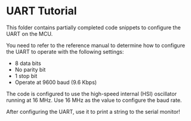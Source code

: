 # UART Tutorial

This folder contains partially completed code snippets to configure the UART on the MCU.

You need to refer to the reference manual to determine how to configure the UART to operate with the following settings:
* 8 data bits
* No parity bit
* 1 stop bit
* Operate at 9600 baud (9.6 Kbps)

The code is configured to use the high-speed internal (HSI) oscillator running at 16 MHz.
Use 16 MHz as the value to configure the baud rate.

After configuring the UART, use it to print a string to the serial monitor!
